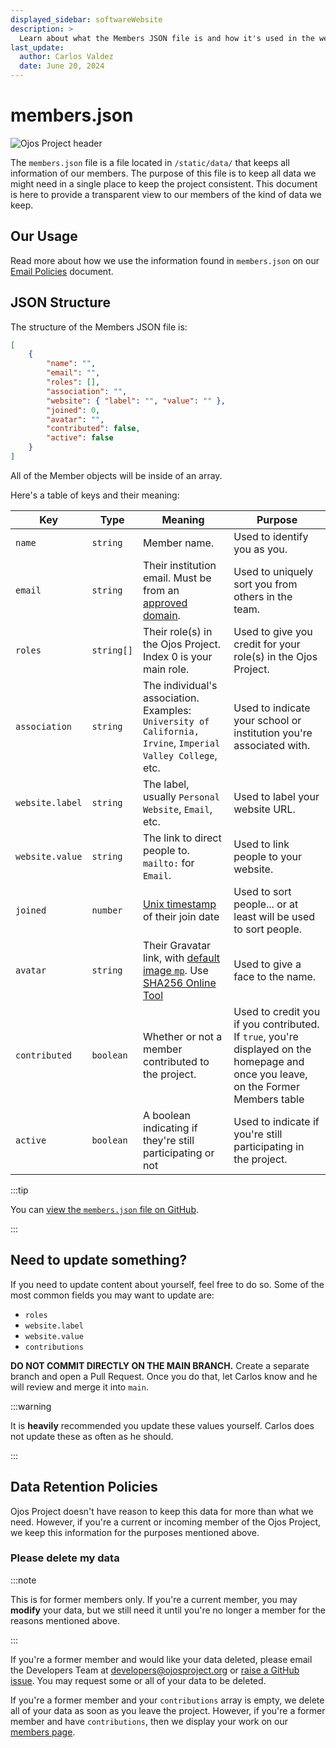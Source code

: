 ```yaml
---
displayed_sidebar: softwareWebsite
description: >
  Learn about what the Members JSON file is and how it's used in the website.
last_update:
  author: Carlos Valdez
  date: June 20, 2024
---
```


# members.json

<!-- markdownlint-disable MD010 -->

![Ojos Project header](@site/static/images/header.png)

The `members.json` file is a file located in `/static/data/` that keeps all
information of our members. The purpose of this file is to keep all data we
might need in a single place to keep the project consistent. This document is
here to provide a transparent view to our members of the kind of data we keep.

## Our Usage

Read more about how we use the information found in `members.json` on our
[Email Policies](/docs/policies/email) document.

## JSON Structure

The structure of the Members JSON file is:

```json
[
	{
		"name": "",
		"email": "",
		"roles": [],
		"association": "",
		"website": { "label": "", "value": "" },
		"joined": 0,
		"avatar": "",
		"contributed": false,
		"active": false
	}
]
```

All of the Member objects will be inside of an array.

Here's a table of keys and their meaning:

| Key             | Type       | Meaning                                                                                                                                                                              | Purpose                                                                                                                            |
| --------------- | ---------- | ------------------------------------------------------------------------------------------------------------------------------------------------------------------------------------ | ---------------------------------------------------------------------------------------------------------------------------------- |
| `name`          | `string`   | Member name.                                                                                                                                                                         | Used to identify you as you.                                                                                                       |
| `email`         | `string`   | Their institution email. Must be from an [approved domain](/docs/policies/email).                                                                                                    | Used to uniquely sort you from others in the team.                                                                                 |
| `roles`         | `string[]` | Their role(s) in the Ojos Project. Index 0 is your main role.                                                                                                                        | Used to give you credit for your role(s) in the Ojos Project.                                                                      |
| `association`   | `string`   | The individual's association. Examples: `University of California, Irvine`, `Imperial Valley College`, etc.                                                                          | Used to indicate your school or institution you're associated with.                                                                |
| `website.label` | `string`   | The label, usually `Personal Website`, `Email`, etc.                                                                                                                                 | Used to label your website URL.                                                                                                    |
| `website.value` | `string`   | The link to direct people to. `mailto:` for `Email`.                                                                                                                                 | Used to link people to your website.                                                                                               |
| `joined`        | `number`   | [Unix timestamp](https://www.unixtimestamp.com/) of their join date                                                                                                                  | Used to sort people... or at least will be used to sort people.                                                                    |
| `avatar`        | `string`   | Their Gravatar link, with [default image `mp`](https://docs.gravatar.com/general/images/#default-image). Use [SHA256 Online Tool](https://emn178.github.io/online-tools/sha256.html) | Used to give a face to the name.                                                                                                   |
| `contributed`   | `boolean`  | Whether or not a member contributed to the project.                                                                                                                                  | Used to credit you if you contributed. If `true`, you're displayed on the homepage and once you leave, on the Former Members table |
| `active`        | `boolean`  | A boolean indicating if they're still participating or not                                                                                                                           | Used to indicate if you're still participating in the project.                                                                     |

:::tip

You can
[view the `members.json` file on GitHub](https://github.com/ojosproject/website/blob/main/static/data/members.json).

:::

## Need to update something?

If you need to update content about yourself, feel free to do so. Some of the
most common fields you may want to update are:

- `roles`
- `website.label`
- `website.value`
- `contributions`

**DO NOT COMMIT DIRECTLY ON THE MAIN BRANCH.** Create a separate branch and
open a Pull Request. Once you do that, let Carlos know and he will review and
merge it into `main`.

:::warning

It is **heavily** recommended you update these values yourself. Carlos does not
update these as often as he should.

:::

## Data Retention Policies

Ojos Project doesn't have reason to keep this data for more than what we need.
However, if you're a current or incoming member of the Ojos Project, we keep
this information for the purposes mentioned above.

### Please delete my data

:::note

This is for former members only. If you're a current member, you may **modify**
your data, but we still need it until you're no longer a member for the reasons
mentioned above.

:::

If you're a former member and would like your data deleted, please email the
Developers Team at
[developers@ojosproject.org](mailto:developers@ojosproject.org) or
[raise a GitHub issue](https://github.com/ojosproject/website/issues/new/choose/).
You may request some or all of your data to be deleted.

If you're a former member and your `contributions` array is empty, we delete
all of your data as soon as you leave the project. However, if you're a former
member and have `contributions`, then we display your work on our [members
page](/docs/members/).

